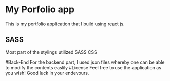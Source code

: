 # My Porfolio app

This is my portfolio application that I build using react js.

## SASS

Most part of the stylings utilized SASS CSS

#Back-End
For the backend part, I used json files whereby one can be able to modify the contents easlily
#License
Feel free to use the application as you wish! Good luck in your endevours.